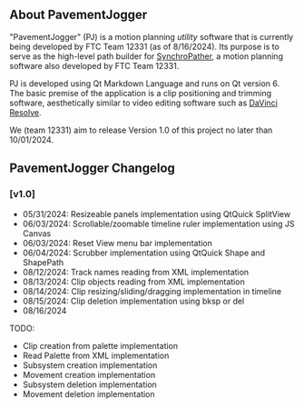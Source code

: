 ## About PavementJogger
"PavementJogger" (PJ) is a motion planning *utility* software that is currently being developed by FTC Team 12331 (as of 8/16/2024). Its purpose is to serve as the high-level path builder for [SynchroPather](https://github.com/KK201431873/SynchroPather), a motion planning software also developed by FTC Team 12331.

PJ is developed using Qt Markdown Language and runs on Qt version 6. The basic premise of the application is a clip positioning and trimming software, aesthetically similar to video editing software such as [DaVinci Resolve](https://www.blackmagicdesign.com/products/davinciresolve/edit).

We (team 12331) aim to release Version 1.0 of this project no later than 10/01/2024.


## PavementJogger Changelog

### [v1.0]
- 05/31/2024: Resizeable panels implementation using QtQuick SplitView
- 06/03/2024: Scrollable/zoomable timeline ruler implementation using JS Canvas
- 06/03/2024: Reset View menu bar implementation
- 06/04/2024: Scrubber implementation using QtQuick Shape and ShapePath
- 08/12/2024: Track names reading from XML implementation
- 08/13/2024: Clip objects reading from XML implementation
- 08/14/2024: Clip resizing/sliding/dragging implementation in timeline
- 08/15/2024: Clip deletion implementation using bksp or del
- 08/16/2024

TODO: 
- Clip creation from palette implementation
- Read Palette from XML implementation
- Subsystem creation implementation
- Movement creation implementation
- Subsystem deletion implementation
- Movement deletion implementation
